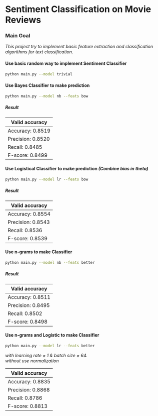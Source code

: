 # Sentiment Classification on Movie Reviews

### Main Goal

*This project try to implement basic feature extraction and classification algorithms for text classification.*

#### Use basic random way to implement Sentiment Classifier

```bash
python main.py --model trivial
```

#### Use Bayes Classifier to make prediction

```bash
python main.py --model nb --feats bow
```

##### Result

| Valid accuracy    |
|-------------------|
| Accuracy: 0.8519  |
| Precision: 0.8520 |
| Recall: 0.8485    |
| F-score: 0.8499   |

#### Use Logistical Classifier to make prediction *(Combine bias in theta)*

```bash
python main.py --model lr --feats bow
```

##### Result

| Valid accuracy    |
|-------------------|
| Accuracy: 0.8554  |
| Precision: 0.8543 |
| Recall: 0.8536    |
| F-score: 0.8539   |

#### Use n-grams to make Classifier

```bash
python main.py --model nb --feats better
```

##### Result

| Valid accuracy    |
|-------------------|
| Accuracy: 0.8511  |
| Precision: 0.8495 |
| Recall: 0.8502    |
| F-score: 0.8498   |

#### Use n-grams and Logistic to make Classifier
```bash
python main.py --model lr --feats better
```
*with learning rate = 1 & batch size = 64.*  
*without use normalization*

| Valid accuracy    |
|-------------------|
| Accuracy: 0.8835  |
| Precision: 0.8868 |
| Recall: 0.8786    |
| F-score: 0.8813   |
